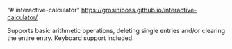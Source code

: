 "# interactive-calculator"  https://grosiniboss.github.io/interactive-calculator/

Supports basic arithmetic operations, deleting single entries and/or clearing the entire entry.
Keyboard support included.
